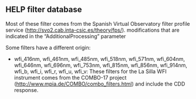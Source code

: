 HELP filter database
--------------------

Most of these filter comes from the Spanish Virtual Observatory filter profile
service (http://svo2.cab.inta-csic.es/theory/fps/).
modifications that are indicated in the “AdditionalProcessing” parameter

Some filters have a different origin:

- wfi_416nm, wfi_461nm, wfi_485nm, wfi_518nm, wfi_571nm, wfi_604nm, wfi_646nm,
  wfi_696nm, wfi_753nm, wfi_815nm, wfi_856nm, wfi_914nm, wfi_b, wfi_i, wfi_r,
  wfi_u, wfi_v: These filters for the La Silla WFI instrument comes from the
  COMBO-17 project (http://www.mpia.de/COMBO/combo_filters.html) and include
  the CDD response.
